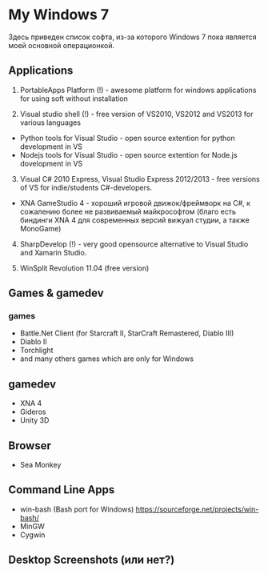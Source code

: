 # My Windows 7

Здесь приведен список софта, из-за которого Windows 7 пока является моей основной операционкой.


## Applications

1. PortableApps Platform (!) - awesome platform for windows applications for using soft without installation

2. Visual studio shell (!) - free version of VS2010, VS2012 and VS2013 for various languages

- Python tools for Visual Studio - open source extention for python development in VS
- Nodejs tools for Visual Studio - open source extention for Node.js dovelopment in VS

3. Visual C# 2010 Express, Visual Studio Express 2012/2013 -  free versions of VS for indie/students C#-developers. 

- XNA GameStudio 4 - хороший игровой движок/фреймворк на С#, к сожалению более не развиваемый майкрософтом (благо есть биндинги XNA 4 для современных версий вижуал студии, а также MonoGame)

4. SharpDevelop (!) - very good opensource alternative to Visual Studio and Xamarin Studio.

5. WinSplit Revolution 11.04 (free version)

## Games & gamedev

### games

- Battle.Net Client (for Starcraft II, StarCraft Remastered, Diablo III)
- Diablo II
- Torchlight
- and many others games which are only for Windows 

## gamedev

- XNA 4
- Gideros
- Unity 3D

## Browser

- Sea Monkey

## Command Line Apps

- win-bash (Bash port for Windows) https://sourceforge.net/projects/win-bash/
- MinGW
- Cygwin

## Desktop Screenshots (или нет?)
